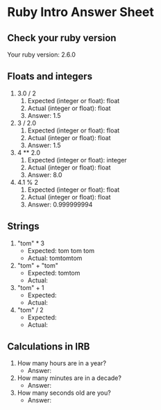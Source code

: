 # Ruby Intro Answer Sheet

## Check your ruby version
Your ruby version: 2.6.0

## Floats and integers 
1. 3.0 / 2
    1. Expected (integer or float):    float  
    2. Actual (integer or float): float
    3. Answer: 1.5
2. 3 / 2.0
    1. Expected (integer or float):   float   
    2. Actual (integer or float): float
    3. Answer: 1.5
3. 4 ** 2.0
    1. Expected (integer or float):  integer        
    2. Actual (integer or float): float
    3. Answer: 8.0
4. 4.1 % 2
    1. Expected (integer or float):   float   
    2. Actual (integer or float): float
    3. Answer: 0.999999994

## Strings
1. "tom" * 3
    * Expected:  tom tom tom          
    * Actual: tomtomtom
2. "tom" + "tom"
    * Expected:   tomtom         
    * Actual:
3. "tom" + 1
    * Expected:            
    * Actual:
4. "tom" / 2
    * Expected:            
    * Actual:

## Calculations in IRB
1. How many hours are in a year?
    * Answer:
2. How many minutes are in a decade?
    * Answer:
3. How many seconds old are you?
    * Answer: